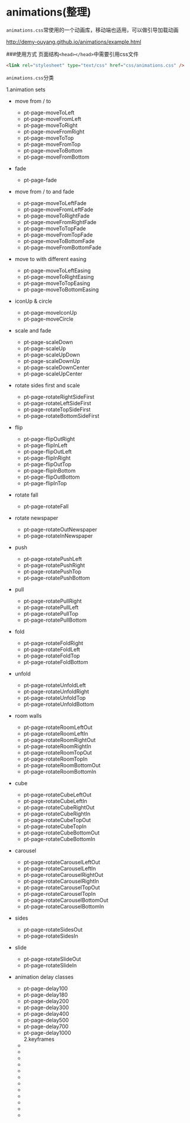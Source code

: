 # animations(整理)
`animations.css`常使用的一个动画库，移动端也适用，可以做引导加载动画

http://demy-ouyang.github.io/animations/example.html

###使用方式
   页面结构`<head></head>`中需要引用css文件
```html
<link rel="stylesheet" type="text/css" href="css/animations.css" />
```
  `animations.css`分类
  
1.animation sets

* move from / to

   * pt-page-moveToLeft
   * pt-page-moveFromLeft
   * pt-page-moveToRight
   * pt-page-moveFromRight
   * pt-page-moveToTop
   * pt-page-moveFromTop
   * pt-page-moveToBottom
   * pt-page-moveFromBottom
* fade
   * pt-page-fade
* move from / to and fade
   * pt-page-moveToLeftFade 
   * pt-page-moveFromLeftFade
   * pt-page-moveToRightFade
   * pt-page-moveFromRightFade
   * pt-page-moveToTopFade
   * pt-page-moveFromTopFade
   * pt-page-moveToBottomFade
   * pt-page-moveFromBottomFade
* move to with different easing
   * pt-page-moveToLeftEasing
   * pt-page-moveToRightEasing
   * pt-page-moveToTopEasing
   * pt-page-moveToBottomEasing
* iconUp & circle
   * pt-page-moveIconUp
   * pt-page-moveCircle
* scale and fade
   * pt-page-scaleDown
   * pt-page-scaleUp
   * pt-page-scaleUpDown
   * pt-page-scaleDownUp
   * pt-page-scaleDownCenter
   * pt-page-scaleUpCenter
* rotate sides first and scale
   * pt-page-rotateRightSideFirst
   * pt-page-rotateLeftSideFirst
   * pt-page-rotateTopSideFirst
   * pt-page-rotateBottomSideFirst
* flip
   * pt-page-flipOutRight
   * pt-page-flipInLeft
   * pt-page-flipOutLeft
   * pt-page-flipInRight
   * pt-page-flipOutTop
   * pt-page-flipInBottom
   * pt-page-flipOutBottom
   * pt-page-flipInTop
* rotate fall
   * pt-page-rotateFall
* rotate newspaper 
   * pt-page-rotateOutNewspaper
   * pt-page-rotateInNewspaper 
* push
   * pt-page-rotatePushLeft 
   * pt-page-rotatePushRight
   * pt-page-rotatePushTop 
   * pt-page-rotatePushBottom 
* pull
   * pt-page-rotatePullRight 
   * pt-page-rotatePullLeft 
   * pt-page-rotatePullTop 
   * pt-page-rotatePullBottom 
* fold 
   * pt-page-rotateFoldRight 
   * pt-page-rotateFoldLeft 
   * pt-page-rotateFoldTop 
   * pt-page-rotateFoldBottom 
* unfold 
   * pt-page-rotateUnfoldLeft 
   * pt-page-rotateUnfoldRight 
   * pt-page-rotateUnfoldTop 
   * pt-page-rotateUnfoldBottom 
* room walls  
   * pt-page-rotateRoomLeftOut 
   * pt-page-rotateRoomLeftIn 
   * pt-page-rotateRoomRightOut 
   * pt-page-rotateRoomRightIn 
   * pt-page-rotateRoomTopOut 
   * pt-page-rotateRoomTopIn 
   * pt-page-rotateRoomBottomOut 
   * pt-page-rotateRoomBottomIn 
* cube 
   * pt-page-rotateCubeLeftOut 
   * pt-page-rotateCubeLeftIn 
   * pt-page-rotateCubeRightOut 
   * pt-page-rotateCubeRightIn 
   * pt-page-rotateCubeTopOut 
   * pt-page-rotateCubeTopIn 
   * pt-page-rotateCubeBottomOut 
   * pt-page-rotateCubeBottomIn 
* carousel 
   * pt-page-rotateCarouselLeftOut 
   * pt-page-rotateCarouselLeftIn  
   * pt-page-rotateCarouselRightOut 
   * pt-page-rotateCarouselRightIn 
   * pt-page-rotateCarouselTopOut 
   * pt-page-rotateCarouselTopIn 
   * pt-page-rotateCarouselBottomOut 
   * pt-page-rotateCarouselBottomIn 
* sides 
   * pt-page-rotateSidesOut 
   * pt-page-rotateSidesIn 
* slide 
   * pt-page-rotateSlideOut 
   * pt-page-rotateSlideIn 
* animation delay classes 
   * pt-page-delay100 
   * pt-page-delay180 
   * pt-page-delay200 
   * pt-page-delay300 
   * pt-page-delay400 
   * pt-page-delay500 
   * pt-page-delay700 
   * pt-page-delay1000   
2.keyframes
   *
   *
   *
   *
   *
   *
   *
   *
   *
   *
   *
   *

